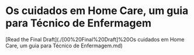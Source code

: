 # Os cuidados em Home Care, um guia para Técnico de Enfermagem

[Read the Final Draft](./[00%20Final%20Draft]%20Os cuidados em Home Care, um guia para Técnico de Enfermagem.md)
